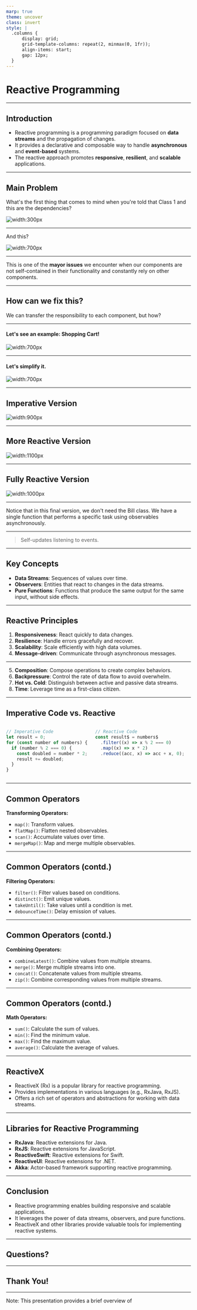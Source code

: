 ```yaml
---
marp: true
theme: uncover
class: invert
style: |
  .columns {
      display: grid;
      grid-template-columns: repeat(2, minmax(0, 1fr));
      align-items: start;
      gap: 12px;
  }
---
```


# Reactive Programming

---

## Introduction

- Reactive programming is a programming paradigm focused on **data streams** and the propagation of changes.
- It provides a declarative and composable way to handle **asynchronous** and **event-based** systems.
- The reactive approach promotes **responsive**, **resilient**, and **scalable** applications.

---

## Main Problem

What's the first thing that comes to mind when you're told that Class 1 and this are the dependencies?

![width:300px](./img/1.png)

---

And this?

![width:700px](./img/2.png)

---

This is one of the **mayor issues** we encounter when our components are not self-contained in their functionality and constantly rely on other components.

---

## How can we fix this?

We can transfer the responsibility to each component, but how?

---

#### Let's see an example: Shopping Cart!

![width:700px](./img/3.png)

---

#### Let's simplify it.

![width:700px](./img/4.png)

---

## Imperative Version

![width:900px](./img/5.png)

---

## More Reactive Version

![width:1100px](./img/6.png)

---

## Fully Reactive Version

![width:1000px](./img/7.png)

---

Notice that in this final version, we don't need the Bill class. We have a single function that performs a specific task using observables asynchronously.

---

> Self-updates listening to events.

---

## Key Concepts

- **Data Streams**: Sequences of values over time.
- **Observers**: Entities that react to changes in the data streams.
- **Pure Functions**: Functions that produce the same output for the same input, without side effects.

---

## Reactive Principles

1. **Responsiveness**: React quickly to data changes.
2. **Resilience**: Handle errors gracefully and recover.
3. **Scalability**: Scale efficiently with high data volumes.
4. **Message-driven**: Communicate through asynchronous messages.

---

5. **Composition**: Compose operations to create complex behaviors.
6. **Backpressure**: Control the rate of data flow to avoid overwhelm.
7. **Hot vs. Cold**: Distinguish between active and passive data streams.
8. **Time**: Leverage time as a first-class citizen.

---

## Imperative Code vs. Reactive

<div class="columns">
<div>

```javascript
// Imperative Code
let result = 0;
for (const number of numbers) {
  if (number % 2 === 0) {
    const doubled = number * 2;
    result += doubled;
  }
}
```

</div>
<div>

```javascript
// Reactive Code
const result$ = numbers$
  .filter((x) => x % 2 === 0)
  .map((x) => x * 2)
  .reduce((acc, x) => acc + x, 0);
```

</div>
</div>

---

## Common Operators

**Transforming Operators:**

- `map()`: Transform values.
- `flatMap()`: Flatten nested observables.
- `scan()`: Accumulate values over time.
- `mergeMap()`: Map and merge multiple observables.

---

## Common Operators (contd.)

**Filtering Operators:**

- `filter()`: Filter values based on conditions.
- `distinct()`: Emit unique values.
- `takeUntil()`: Take values until a condition is met.
- `debounceTime()`: Delay emission of values.

---

## Common Operators (contd.)

**Combining Operators:**

- `combineLatest()`: Combine values from multiple streams.
- `merge()`: Merge multiple streams into one.
- `concat()`: Concatenate values from multiple streams.
- `zip()`: Combine corresponding values from multiple streams.

---

## Common Operators (contd.)

**Math Operators:**

- `sum()`: Calculate the sum of values.
- `min()`: Find the minimum value.
- `max()`: Find the maximum value.
- `average()`: Calculate the average of values.

---

## ReactiveX

- ReactiveX (Rx) is a popular library for reactive programming.
- Provides implementations in various languages (e.g., RxJava, RxJS).
- Offers a rich set of operators and abstractions for working with data streams.

---

## Libraries for Reactive Programming

- **RxJava**: Reactive extensions for Java.
- **RxJS**: Reactive extensions for JavaScript.
- **ReactiveSwift**: Reactive extensions for Swift.
- **ReactiveUI**: Reactive extensions for .NET.
- **Akka**: Actor-based framework supporting reactive programming.

---

## Conclusion

- Reactive programming enables building responsive and scalable applications.
- It leverages the power of data streams, observers, and pure functions.
- ReactiveX and other libraries provide valuable tools for implementing reactive systems.

---

## Questions?

---

## Thank You!

---

Note: This presentation provides a brief overview of
